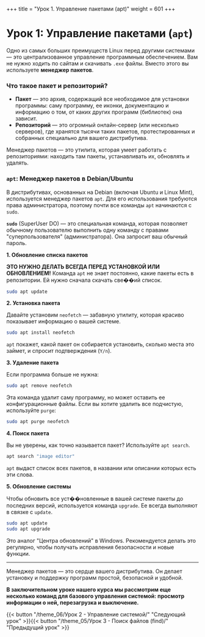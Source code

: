 +++
title = "Урок 1. Управление пакетами (apt)"
weight = 601
+++
# Урок 1: Управление пакетами (`apt`)

Одно из самых больших преимуществ Linux перед другими системами — это централизованное управление программным обеспечением. Вам не нужно ходить по сайтам и скачивать `.exe` файлы. Вместо этого вы используете **менеджер пакетов**.

### Что такое пакет и репозиторий?

*   **Пакет** — это архив, содержащий все необходимое для установки программы: саму программу, ее иконки, документацию и информацию о том, от каких других программ (библиотек) она зависит.
*   **Репозиторий** — это огромный онлайн-сервер (или несколько серверов), где хранятся тысячи таких пакетов, протестированных и собранных специально для вашего дистрибутива.

Менеджер пакетов — это утилита, которая умеет работать с репозиториями: находить там пакеты, устанавливать их, обновлять и удалять.

### `apt`: Менеджер пакетов в Debian/Ubuntu

В дистрибутивах, основанных на Debian (включая Ubuntu и Linux Mint), используется менеджер пакетов `apt`. Для его использования требуются права администратора, поэтому почти все команды `apt` начинаются с `sudo`.

**`sudo`** (SuperUser DO) — это специальная команда, которая позволяет обычному пользователю выполнить одну команду с правами "суперпользователя" (администратора). Она запросит ваш обычный пароль.

**1. Обновление списка пакетов**

**ЭТО НУЖНО ДЕЛАТЬ ВСЕГДА ПЕРЕД УСТАНОВКОЙ ИЛИ ОБНОВЛЕНИЕМ!**
Команда `apt` не знает постоянно, какие пакеты есть в репозитории. Ей нужно сначала скачать све��ий список.

```bash
sudo apt update
```

**2. Установка пакета**

Давайте установим `neofetch` — забавную утилиту, которая красиво показывает информацию о вашей системе.

```bash
sudo apt install neofetch
```
`apt` покажет, какой пакет он собирается установить, сколько места это займет, и спросит подтверждения (`Y/n`).

**3. Удаление пакета**

Если программа больше не нужна:
```bash
sudo apt remove neofetch
```
Эта команда удалит саму программу, но может оставить ее конфигурационные файлы. Если вы хотите удалить все подчистую, используйте `purge`:
```bash
sudo apt purge neofetch
```

**4. Поиск пакета**

Вы не уверены, как точно называется пакет? Используйте `apt search`.
```bash
apt search "image editor"
```
`apt` выдаст список всех пакетов, в названии или описании которых есть эти слова.

**5. Обновление системы**

Чтобы обновить все уст��новленные в вашей системе пакеты до последних версий, используется команда `upgrade`. Ее всегда выполняют в связке с `update`.

```bash
sudo apt update
sudo apt upgrade
```
Это аналог "Центра обновлений" в Windows. Рекомендуется делать это регулярно, чтобы получать исправления безопасности и новые функции.

---
Менеджер пакетов — это сердце вашего дистрибутива. Он делает установку и поддержку программ простой, безопасной и удобной.

**В заключительном уроке нашего курса мы рассмотрим еще несколько команд для базового управления системой: просмотр информации о ней, перезагрузка и выключение.**

{{< button "/theme_06/Урок 2 - Управление системой/" "Следующий урок" >}}{{< button "/theme_05/Урок 3 - Поиск файлов (find)/" "Предыдущий урок" >}}